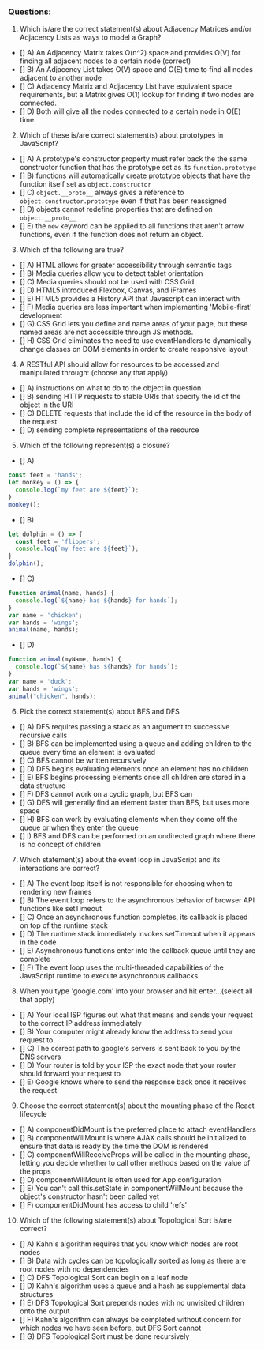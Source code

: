 ### Questions:

1. Which is/are the correct statement(s) about Adjacency Matrices and/or Adjacency Lists as ways to model a Graph?
  - [] A) An Adjacency Matrix takes O(n^2) space and provides O(V) for finding all adjacent nodes to a certain node (correct)
  - [] B) An Adjacency List takes O(V) space and O(E) time to find all nodes adjacent to another node
  - [] C) Adjacency Matrix and Adjacency List have equivalent space requirements, but a Matrix gives O(1) lookup for finding if two nodes are connected.
  - [] D) Both will give all the nodes connected to a certain node in O(E) time

2. Which of these is/are correct statement(s) about prototypes in JavaScript?
  - [] A) A prototype's constructor property must refer back the the same constructor function that has the prototype set as its `function.prototype`
  - [] B) functions will automatically create prototype objects that have the function itself set as `object.constructor`
  - [] C) `object.__proto__` always gives a reference to `object.constructor.prototype` even if that has been reassigned
  - [] D) objects cannot redefine properties that are defined on `object.__proto__`
  - [] E) the `new` keyword can be applied to all functions that aren't arrow functions, even if the function does not return an object.

3. Which of the following are true?
  - [] A) HTML allows for greater accessibility through semantic tags
  - [] B) Media queries allow you to detect tablet orientation
  - [] C) Media queries should not be used with CSS Grid
  - [] D) HTML5 introduced Flexbox, Canvas, and iFrames
  - [] E) HTML5 provides a History API that Javascript can interact with
  - [] F) Media queries are less important when implementing 'Mobile-first' development
  - [] G) CSS Grid lets you define and name areas of your page, but these named areas are not accessible through JS methods.
  - [] H) CSS Grid eliminates the need to use eventHandlers to dynamically change classes on DOM elements in order to create responsive layout

4. A RESTful API should allow for resources to be accessed and manipulated through: (choose any that apply)
  - [] A) instructions on what to do to the object in question
  - [] B) sending HTTP requests to stable URIs that specify the id of the object in the URI
  - [] C) DELETE requests that include the id of the resource in the body of the request
  - [] D) sending complete representations of the resource

5. Which of the following represent(s) a closure?

  - [] A) 
  ```javascript
  const feet = 'hands';
  let monkey = () => {
    console.log(`my feet are ${feet}`);
  }
  monkey();
  ```

  - [] B)
  ```javascript
  let dolphin = () => {
    const feet = 'flippers';
    console.log(`my feet are ${feet}`);
  }
  dolphin();
  ```

  - [] C)
  ```javascript
  function animal(name, hands) {
    console.log(`${name} has ${hands} for hands`);
  }
  var name = 'chicken';
  var hands = 'wings';
  animal(name, hands);
  ```

  - [] D)
  ```javascript
  function animal(myName, hands) {
    console.log(`${name} has ${hands} for hands`);
  }
  var name = 'duck';
  var hands = 'wings';
  animal("chicken", hands);
  ```

6. Pick the correct statement(s) about BFS and DFS
  - [] A) DFS requires passing a stack as an argument to successive recursive calls
  - [] B) BFS can be implemented using a queue and adding children to the queue every time an element is evaluated
  - [] C) BFS cannot be written recursively
  - [] D) DFS begins evaluating elements once an element has no children
  - [] E) BFS begins processing elements once all children are stored in a data structure
  - [] F) DFS cannot work on a cyclic graph, but BFS can
  - [] G) DFS will generally find an element faster than BFS, but uses more space
  - [] H) BFS can work by evaluating elements when they come off the queue or when they enter the queue
  - [] I) BFS and DFS can be performed on an undirected graph where there is no concept of children

7. Which statement(s) about the event loop in JavaScript and its interactions are correct?
  - [] A) The event loop itself is not responsible for choosing when to rendering new frames
  - [] B) The event loop refers to the asynchronous behavior of browser API functions like setTimeout
  - [] C) Once an asynchronous function completes, its callback is placed on top of the runtime stack
  - [] D) The runtime stack immediately invokes setTimeout when it appears in the code
  - [] E) Asynchronous functions enter into the callback queue until they are complete
  - [] F) The event loop uses the multi-threaded capabilities of the JavaScript runtime to execute asynchronous callbacks

8. When you type 'google.com' into your browser and hit enter...(select all that apply)
  - [] A) Your local ISP figures out what that means and sends your request to the correct IP address immediately
  - [] B) Your computer might already know the address to send your request to
  - [] C) The correct path to google's servers is sent back to you by the DNS servers
  - [] D) Your router is told by your ISP the exact node that your router should forward your request to
  - [] E) Google knows where to send the response back once it receives the request

9. Choose the correct statement(s) about the mounting phase of the React lifecycle
  - [] A) componentDidMount is the preferred place to attach eventHandlers
  - [] B) componentWillMount is where AJAX calls should be initialized to ensure that data is ready by the time the DOM is rendered
  - [] C) componentWillReceiveProps will be called in the mounting phase, letting you decide whether to call other methods based on the value of the props
  - [] D) componentWillMount is often used for App configuration
  - [] E) You can't call this.setState in componentWillMount because the object's constructor hasn't been called yet
  - [] F) componentDidMount has access to child 'refs'

10. Which of the following statement(s) about Topological Sort is/are correct?
  - [] A) Kahn's algorithm requires that you know which nodes are root nodes
  - [] B) Data with cycles can be topologically sorted as long as there are root nodes with no dependencies
  - [] C) DFS Topological Sort can begin on a leaf node
  - [] D) Kahn's algorithm uses a queue and a hash as supplemental data structures
  - [] E) DFS Topological Sort prepends nodes with no unvisited children onto the output
  - [] F) Kahn's algorithm can always be completed without concern for which nodes we have seen before, but DFS Sort cannot
  - [] G) DFS Topological Sort must be done recursively





